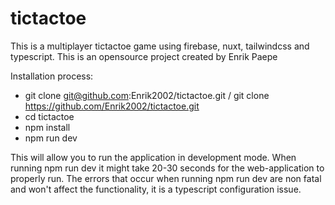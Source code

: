 # tictactoe
This is a multiplayer tictactoe game using firebase, nuxt, tailwindcss and typescript.
This is an opensource project created by Enrik Paepe

Installation process:
* git clone git@github.com:Enrik2002/tictactoe.git / git clone https://github.com/Enrik2002/tictactoe.git
* cd tictactoe
* npm install
* npm run dev

This will allow you to run the application in development mode. When running npm run dev it might take 20-30 seconds for the web-application to properly run. The errors that occur when running npm run dev are non fatal and won't affect the functionality, it is a typescript configuration issue.


